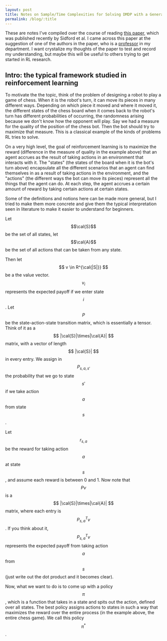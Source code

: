 ```yaml
---
layout: post
title: Notes on Sample/Time Complexities for Solving DMDP with a Generative Model
permalink: /blog/:title
---
```


These are notes I've compiled over the course of reading [this paper](https://arxiv.org/pdf/1806.01492.pdf), which was published recently by Sidford et al.  I came across this paper at the suggestion of one of the authors in the paper, who is a [professor](http://www.princeton.edu/~mengdiw/) in my department.  I want crystalize my thoughts of the paper to test and record my understanding, but maybe this will be useful to others trying to get started in RL research.

## Intro: the typical framework studied in reinforcement learning
To motivate the the topic, think of the problem of designing a robot to play a game of chess.  When it is the robot's turn, it can move its pieces in many different ways.  Depending on which piece it moved and where it moved it, the different states of the chess board when it comes back to the robot's turn has different probabilities of occurring, the randomness arising because we don't know how the opponent will play.  Say we had a measure for the quality of the position of the chess bot.  Then the bot should try to maximize that measure.  This is a classical example of the kinds of problems RL tries to solve.  

On a very high level, the goal of reinforcement learning is to maximize the reward (difference in the measure of quality in the example above) that an agent accrues as the result of taking actions in an environment that interacts with it.  The "states" (the states of the board when it is the bot's turn above) encapsulate all the different scenarios that an agent can find themselves in as a result of taking actions in the environment, and the "actions" (the different ways the bot can move its pieces) represent all the things that the agent can do.  At each step, the agent accrues a certain amount of reward by taking certain actions at certain states.  

Some of the definitions and notions here can be made more general, but I tried to make them more concrete and give them the typical interpretation seen in literature to make it easier to understand for beginners.

Let $$\cal{S}$$ be the set of all states, let $$\cal{A}$$ be the set of all actions that can be taken from any state.  

Then let $$ v \in R^{\cal{|S|}} $$ be a the value vector.  $$ v_{i} $$ represents the expected payoff if we enter state $$ i $$.  Let $$ P $$ be the state-action-state transition matrix, which is essentially a tensor.  Think of it as a $$ |\cal{S}|\times|\cal{A}| $$ matrix, with a vector of length $$ |\cal{S}| $$ in every entry. We assign in $$ P_{s,a,s'} $$ the probability that we go to state $$ s' $$ if we take action $$ a $$ from state $$ s $$.

Let $$ r_{s,a} $$ be the reward for taking action $$ a $$ at state $$ s $$, and assume each reward is between 0 and 1.  Now note that $$Pv$$ is a $$ |\cal{S}|\times|\cal{A}| $$ matrix, where each entry is $$ P_{s,a}^{T}v $$.  If you think about it, $$ P_{s,a}^{T}v $$ represents the expected payoff from taking action $$ a $$ from $$ s $$ (just write out the dot product and it becomes clear).

Now, what we want to do is to come up with a policy $$ \pi $$, which is a function that takes in a state and spits out the action, defined over all states.  The best policy assigns actions to states in such a way that maximizes the reward over the entire process (in the example above, the entire chess game).  We call this policy $$ \pi^{*} $$.  


